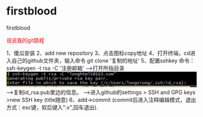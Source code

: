 # firstblood
firstblood
<p style="color:red">说说我的git路程</p>
1、傻瓜安装
2、add new repository
3、点击图标copy地址
4、打开终端，cd进入自己的github文件夹，输入命令 git clone '复制的地址'
5、配置sshkey  命令：ssh-keygen -t rsa -C '注册邮箱'
				-->打开所指目录<img src="ssh.png" alt="">
				-->复制id_rsa.pub里边的信息。 
				-->进入github的settings > SSH and GPG keys >new SSH key (title随意)
6、add->commit (commit后进入注释编辑模式，退出方式：esc键，软后键入":x",回车退出).